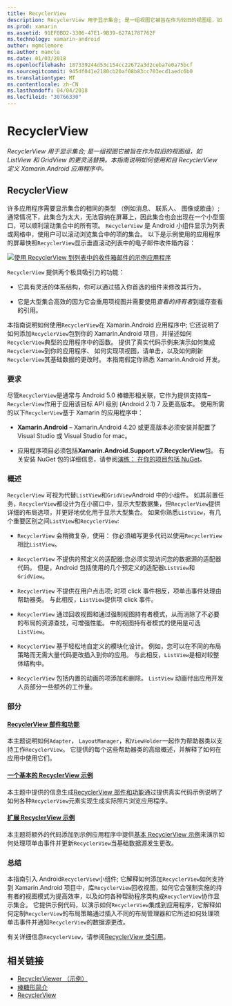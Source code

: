 ```yaml
---
title: RecyclerView
description: RecyclerView 用于显示集合; 是一组视图它被旨在作为较旧的视图组，如 ListView 和 GridView 的更灵活替换。  本指南说明如何使用和自 RecyclerView 定义 Xamarin.Android 应用程序中。
ms.prod: xamarin
ms.assetid: 91EF0BD2-3306-47E1-9B39-627A1787762F
ms.technology: xamarin-android
author: mgmclemore
ms.author: mamcle
ms.date: 01/03/2018
ms.openlocfilehash: 187339244d53c154cc22672a3d2ceba7e0a75bcf
ms.sourcegitcommit: 945df041e2180cb20af08b83cc703ecd1aedc6b0
ms.translationtype: MT
ms.contentlocale: zh-CN
ms.lasthandoff: 04/04/2018
ms.locfileid: "30766330"
---
```

# <a name="recyclerview"></a>RecyclerView

_RecyclerView 用于显示集合; 是一组视图它被旨在作为较旧的视图组，如 ListView 和 GridView 的更灵活替换。本指南说明如何使用和自 RecyclerView 定义 Xamarin.Android 应用程序中。_

## <a name="recyclerview"></a>RecyclerView

许多应用程序需要显示集合的相同的类型 （例如消息、 联系人、 图像或歌曲）;通常情况下，此集合为太大，无法容纳在屏幕上，因此集合也会出现在一个小型窗口，可以顺利滚动集合中的所有项。
`RecyclerView` 是 Android 小组件显示为列表或网格中，使用户可以滚动浏览集合中的项的集合。 以下是示例使用的应用程序的屏幕快照`RecyclerView`显示垂直滚动列表中的电子邮件收件箱内容：

[![使用 RecyclerView 到列表中的收件箱邮件的示例应用程序](images/01-recyclerview-example-sml.png)](images/01-recyclerview-example.png#lightbox)

`RecyclerView` 提供两个极具吸引力的功能：

-  它具有灵活的体系结构，你可以通过插入你首选的组件来修改其行为。

-  它是大型集合高效的因为它会重用项视图并需要使用*查看的持有者*到缓存查看的引用。

本指南说明如何使用`RecyclerView`在 Xamarin.Android 应用程序中; 它还说明了如何添加`RecyclerView`包到你的 Xamarin.Android 项目，并描述如何`RecyclerView`典型的应用程序中的函数。 提供了真实代码示例来演示如何集成`RecyclerView`到你的应用程序、 如何实现项视图，请单击，以及如何刷新`RecyclerView`其基础数据的更改时。 本指南假定你熟悉 Xamarin.Android 开发。


### <a name="requirements"></a>要求

尽管`RecyclerView`是通常与 Android 5.0 棒糖形相关联，它作为提供支持库&ndash;`RecyclerView`作用于应用该目标 API 级别 (Android 2.1) 7 及更高版本。 使用所需的以下`RecyclerView`基于 Xamarin 的应用程序中：

-  **Xamarin.Android** &ndash; Xamarin.Android 4.20 或更高版本必须安装并配置了 Visual Studio 或 Visual Studio for mac。

-  应用程序项目必须包括**Xamarin.Android.Support.v7.RecyclerView**包。 有关安装 NuGet 包的详细信息，请参阅[演练： 在你的项目包括 NuGet](https://docs.microsoft.com/visualstudio/mac/nuget-walkthrough)。


### <a name="overview"></a>概述

`RecyclerView` 可视为代替`ListView`和`GridView`Android 中的小组件。 如其前置任务，`RecyclerView`都设计为在小窗口中，显示大型数据集，但`RecyclerView`提供详细的布局选项，并更好地优化用于显示大型集合。 如果你熟悉`ListView`，有几个重要区别之间`ListView`和`RecyclerView`:

-   `RecyclerView` 会稍微复杂，使用： 你必须编写更多代码以使用`RecyclerView`相比`ListView`。

-   `RecyclerView` 不提供的预定义的适配器;您必须实现访问您的数据源的适配器代码。 但是，Android 包括使用的几个预定义的适配器`ListView`和`GridView`。

-   `RecyclerView` 不提供在用户点击项; 时项 click 事件相反，项单击事件处理由帮助器类。 与此相反，`ListView`提供项 click 事件。

-   `RecyclerView` 通过回收视图和通过强制视图持有者模式，从而消除了不必要的布局的资源查找，可增强性能。 中的视图持有者模式的使用是可选`ListView`。

-   `RecyclerView` 基于轻松地自定义的模块化设计。 例如，您可以在不同的布局策略而无需大量代码更改插入到你的应用。
    与此相反，`ListView`是相对较整体结构中。

-   `RecyclerView` 包括内置的动画的项添加和删除。 `ListView` 动画付出应用开发人员部分一些额外的工作量。


### <a name="sections"></a>部分

#### <a name="recyclerview-parts-and-functionalityandroiduser-interfacelayoutsrecycler-viewparts-and-functionalitymd"></a>[RecyclerView 部件和功能](~/android/user-interface/layouts/recycler-view/parts-and-functionality.md)

本主题说明如何`Adapter`， `LayoutManager`，和`ViewHolder`一起作为帮助器类以支持工作`RecyclerView`。
它提供的每个这些帮助器类的高级概述，并解释了如何在应用中使用它们。

#### <a name="a-basic-recyclerview-exampleandroiduser-interfacelayoutsrecycler-viewrecyclerview-examplemd"></a>[一个基本的 RecyclerView 示例](~/android/user-interface/layouts/recycler-view/recyclerview-example.md)

本主题中提供的信息生成[RecyclerView 部件和功能](~/android/user-interface/layouts/recycler-view/parts-and-functionality.md)通过提供真实代码示例说明了如何各种`RecyclerView`元素实现生成实际照片浏览应用程序。

#### <a name="extending-the-recyclerview-exampleandroiduser-interfacelayoutsrecycler-viewextending-the-examplemd"></a>[扩展 RecyclerView 示例](~/android/user-interface/layouts/recycler-view/extending-the-example.md)

本主题将额外的代码添加到示例应用程序中提供[基本 RecyclerView 示例](~/android/user-interface/layouts/recycler-view/recyclerview-example.md)来演示如何处理项单击事件并更新`RecyclerView`当基础数据源发生更改。


### <a name="summary"></a>总结

本指南引入 Android`RecyclerView`小组件; 它解释如何添加`RecyclerView`如何支持到 Xamarin.Android 项目中，库`RecyclerView`回收视图，如何它会强制实施的持有者的视图模式为提高效率，以及如何各种帮助程序类构成`RecyclerView`协作显示集合。 它提供示例代码，以演示如何`RecyclerView`集成到应用程序，它解释如何定制`RecyclerView`的布局策略通过插入不同的布局管理器和它所述如何处理项单击事件并通知`RecyclerView`的数据源更改。

有关详细信息`RecyclerView`，请参阅[RecyclerView 类引用](https://developer.android.com/reference/android/support/v7/widget/RecyclerView.html)。


## <a name="related-links"></a>相关链接

- [RecyclerViewer （示例）](https://developer.xamarin.com/samples/monodroid/android5.0/RecyclerViewer)
- [棒糖形简介](~/android/platform/lollipop.md)
- [RecyclerView](https://developer.android.com/reference/android/support/v7/widget/RecyclerView.html)
